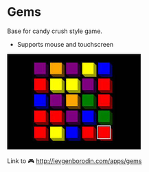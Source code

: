 # Gems
Base for candy crush style game.
* Supports mouse and touchscreen

![Preview](/scr.jpg)

Link to :video_game: http://ievgenborodin.com/apps/gems
